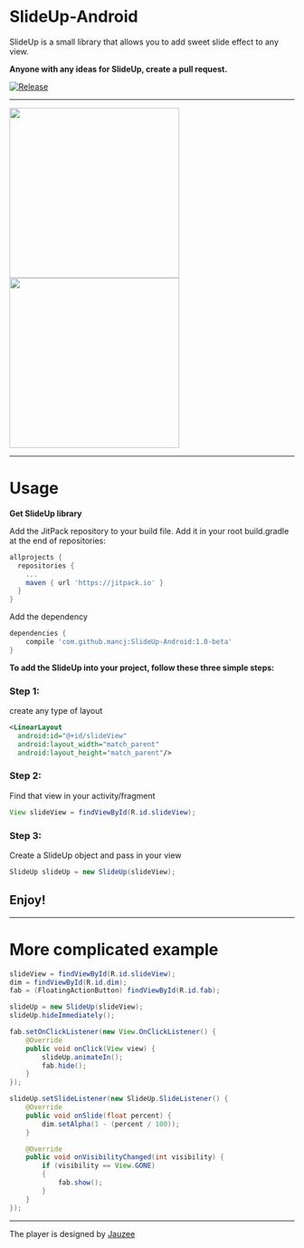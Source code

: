 # SlideUp-Android
SlideUp is a small library that allows you to add sweet slide effect to any view.

**Anyone with any ideas for SlideUp, create a pull request.**

[![Release](https://jitpack.io/v/mancj/SlideUp-Android.svg)](https://jitpack.io/#mancj/SlideUp-Android)

---

<img src="/art/art1.gif" width="300"> 
<img src="/art/art2.gif" width="300"> 

---
# Usage
**Get SlideUp library**

Add the JitPack repository to your build file.
Add it in your root build.gradle at the end of repositories:
```groovy
allprojects {
  repositories {
    ...
    maven { url 'https://jitpack.io' }
  }
}
```
Add the dependency
```groovy
dependencies {
    compile 'com.github.mancj:SlideUp-Android:1.0-beta'
}
```

**To add the SlideUp into your project, follow these three simple steps:**

### Step 1:
create any type of layout

```xml
<LinearLayout
  android:id="@+id/slideView"
  android:layout_width="match_parent"
  android:layout_height="match_parent"/>
```

### Step 2:
Find that view in your activity/fragment
```java
View slideView = findViewById(R.id.slideView);
```

### Step 3:
Create a SlideUp object and pass in your view
```java
SlideUp slideUp = new SlideUp(slideView);
```
## Enjoy!
---
# More complicated example

```java
slideView = findViewById(R.id.slideView);
dim = findViewById(R.id.dim);
fab = (FloatingActionButton) findViewById(R.id.fab);

slideUp = new SlideUp(slideView);
slideUp.hideImmediately();

fab.setOnClickListener(new View.OnClickListener() {
    @Override
    public void onClick(View view) {
        slideUp.animateIn();
        fab.hide();
    }
});

slideUp.setSlideListener(new SlideUp.SlideListener() {
    @Override
    public void onSlide(float percent) {
        dim.setAlpha(1 - (percent / 100));
    }

    @Override
    public void onVisibilityChanged(int visibility) {
        if (visibility == View.GONE)
        {
            fab.show();
        }
    }
});
```
-----
The player is designed by [Jauzee](https://github.com/Jauzee)
